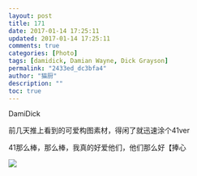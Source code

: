 ```yaml
---
layout: post
title: 171
date: 2017-01-14 17:25:11
updated: 2017-01-14 17:25:11
comments: true
categories: [Photo]
tags: [damidick, Damian Wayne, Dick Grayson]
permalink: "2433ed_dc3bfa4"
author: "猫厨"
description: ""
toc: true
---
```


<p>DamiDick</p> 
<p>前几天推上看到的可爱构图素材，得闲了就迅速涂个41ver</p> 
<p>41那么棒，那么棒，我真的好爱他们，他们那么好【捧心</p>

![](/img/img_cVZNdzJtQk9JV2ZTblJ5UXdQOWdKa1lkT3dINnNBNmJlK0pWWHlRMEVweVhJS0JncFQ3UlFnPT0.jpg)